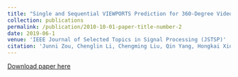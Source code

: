 ```yaml
---
title: "Single and Sequential VIEWPORTS Prediction for 360-Degree Video Streaming"
collection: publications
permalink: /publication/2010-10-01-paper-title-number-2
date: 2019-06-1
venue: 'IEEE Journal of Selected Topics in Signal Processing (JSTSP)'
citation: 'Junni Zou, Chenglin Li, Chengming Liu, Qin Yang, Hongkai Xiong, Eckehard Steinbach, “Probabilistic Tile Visibility-Based Server-Side Rate Adaptation for Adaptive 360-Degree Video Streaming”, accepted by IEEE Journal of Selected Topics in Signal Processing (JSTSP’2019).'
---
```

[Download paper here](http://QinYang12.github.io/files/paper1.pdf)
